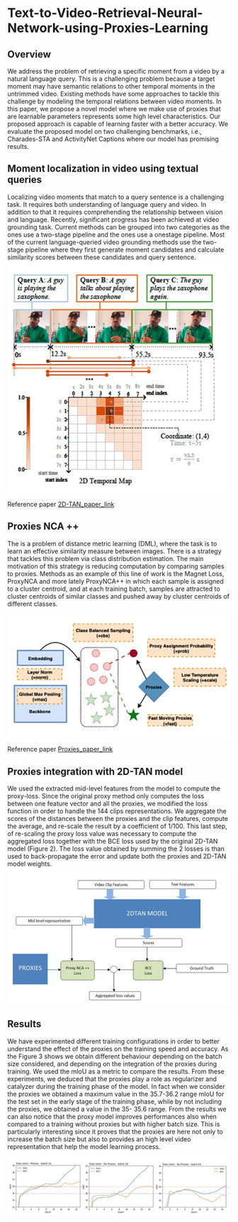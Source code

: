 # Text-to-Video-Retrieval-Neural-Network-using-Proxies-Learning

## Overview
We address the problem of retrieving a specific moment
from a video by a natural language query. This is a challenging
problem because a target moment may have semantic
relations to other temporal moments in the untrimmed
video. Existing methods have some approaches to tackle
this challenge by modeling the temporal relations between
video moments. In this paper, we propose a novel model
where we make use of proxies that are learnable parameters
represents some high level characteristics. Our proposed
approach is capable of learning faster with a better accuracy.
We evaluate the proposed model on two challenging
benchmarks, i.e., Charades-STA and ActivityNet Captions
where our model has promising results.

## Moment localization in video using textual queries
Localizing video moments that
match to a query sentence is a challenging task. It requires
both understanding of language query and video. In addition
to that it requires comprehending the relationship between
vision and language. Recently, significant progress
has been achieved at video grounding task.
Current methods can be grouped into two categories as
the ones use a two-stage pipeline and the ones use a onestage
pipeline. Most of the current language-queried video
grounding methods use the two-stage pipeline
where they first generate moment candidates and calculate
similarity scores between these candidates and query sentence.

![Alt text](/git-docs/2D_TAN.JPG) 

Reference paper [2D-TAN_paper_link](https://arxiv.org/pdf/1912.03590.pdf)

## Proxies NCA ++
The is a problem of distance metric
learning (DML), where the task is to learn an effective
similarity measure between images. There is a strategy that
tackles this problem via class distribution estimation. The
main motivation of this strategy is reducing computation by
comparing samples to proxies. Methods as an example of
this line of work is the Magnet Loss, ProxyNCA
and more lately ProxyNCA++ in which each sample is
assigned to a cluster centroid, and at each training batch,
samples are attracted to cluster centroids of similar classes
and pushed away by cluster centroids of different classes.

![Alt text](/git-docs/proxies_nca++.JPG) 

Reference paper [Proxies_paper_link](https://arxiv.org/pdf/1912.03590.pdf)

## Proxies integration with 2D-TAN model
We used the extracted mid-level features from the model
to compute the proxy-loss. Since the original proxy method
only computes the loss between one feature vector and all
the proxies, we modified the loss function in order to handle
the 144 clips representations. We aggregate the scores
of the distances between the proxies and the clip features,
compute the average, and re-scale the result by a coefficient
of 1/100. This last step, of re-scaling the proxy loss value
was necessary to compute the aggregated loss together with
the BCE loss used by the original 2D-TAN model (Figure
2). The loss value obtained by summing the 2 losses is than
used to back-propagate the error and update both the proxies
and 2D-TAN model weights.

![Alt text](/git-docs/proxies_loss.JPG) 

## Results
We have experimented different training configurations
in order to better understand the effect of the proxies on the
training speed and accuracy. As the Figure 3 shows we obtain
different behaviour depending on the batch size considered,
and depending on the integration of the proxies during
training. We used the mIoU as a metric to compare the results.
From these experiments, we deduced that the proxies
play a role as regularizer and catalyzer during the training
phase of the model. In fact when we consider the proxies
we obtained a maximum value in the 35.7-36.2 range mIoU
for the test set in the early stage of the training phase, while
by not including the proxies, we obtained a value in the 35-
35.6 range. From the results we
can also notice that the proxy model improves performances
also when compared to a training without proxies but with
higher batch size. This is particularly interesting
since it proves that the proxies are here not only to increase
the batch size but also to provides an high level video representation
that help the model learning process.

![Alt text](/git-docs/results.JPG) 

